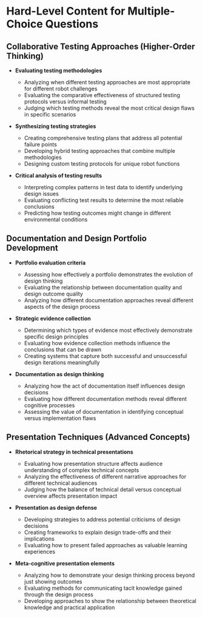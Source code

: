 # Hard-Level Content for Multiple-Choice Questions

## Collaborative Testing Approaches (Higher-Order Thinking)
- **Evaluating testing methodologies**
  - Analyzing when different testing approaches are most appropriate for different robot challenges
  - Evaluating the comparative effectiveness of structured testing protocols versus informal testing
  - Judging which testing methods reveal the most critical design flaws in specific scenarios

- **Synthesizing testing strategies**
  - Creating comprehensive testing plans that address all potential failure points
  - Developing hybrid testing approaches that combine multiple methodologies
  - Designing custom testing protocols for unique robot functions

- **Critical analysis of testing results**
  - Interpreting complex patterns in test data to identify underlying design issues
  - Evaluating conflicting test results to determine the most reliable conclusions
  - Predicting how testing outcomes might change in different environmental conditions

## Documentation and Design Portfolio Development
- **Portfolio evaluation criteria**
  - Assessing how effectively a portfolio demonstrates the evolution of design thinking
  - Evaluating the relationship between documentation quality and design outcome quality
  - Analyzing how different documentation approaches reveal different aspects of the design process

- **Strategic evidence collection**
  - Determining which types of evidence most effectively demonstrate specific design principles
  - Evaluating how evidence collection methods influence the conclusions that can be drawn
  - Creating systems that capture both successful and unsuccessful design iterations meaningfully

- **Documentation as design thinking**
  - Analyzing how the act of documentation itself influences design decisions
  - Evaluating how different documentation methods reveal different cognitive processes
  - Assessing the value of documentation in identifying conceptual versus implementation flaws

## Presentation Techniques (Advanced Concepts)
- **Rhetorical strategy in technical presentations**
  - Evaluating how presentation structure affects audience understanding of complex technical concepts
  - Analyzing the effectiveness of different narrative approaches for different technical audiences
  - Judging how the balance of technical detail versus conceptual overview affects presentation impact

- **Presentation as design defense**
  - Developing strategies to address potential criticisms of design decisions
  - Creating frameworks to explain design trade-offs and their implications
  - Evaluating how to present failed approaches as valuable learning experiences

- **Meta-cognitive presentation elements**
  - Analyzing how to demonstrate your design thinking process beyond just showing outcomes
  - Evaluating methods for communicating tacit knowledge gained through the design process
  - Developing approaches to show the relationship between theoretical knowledge and practical application